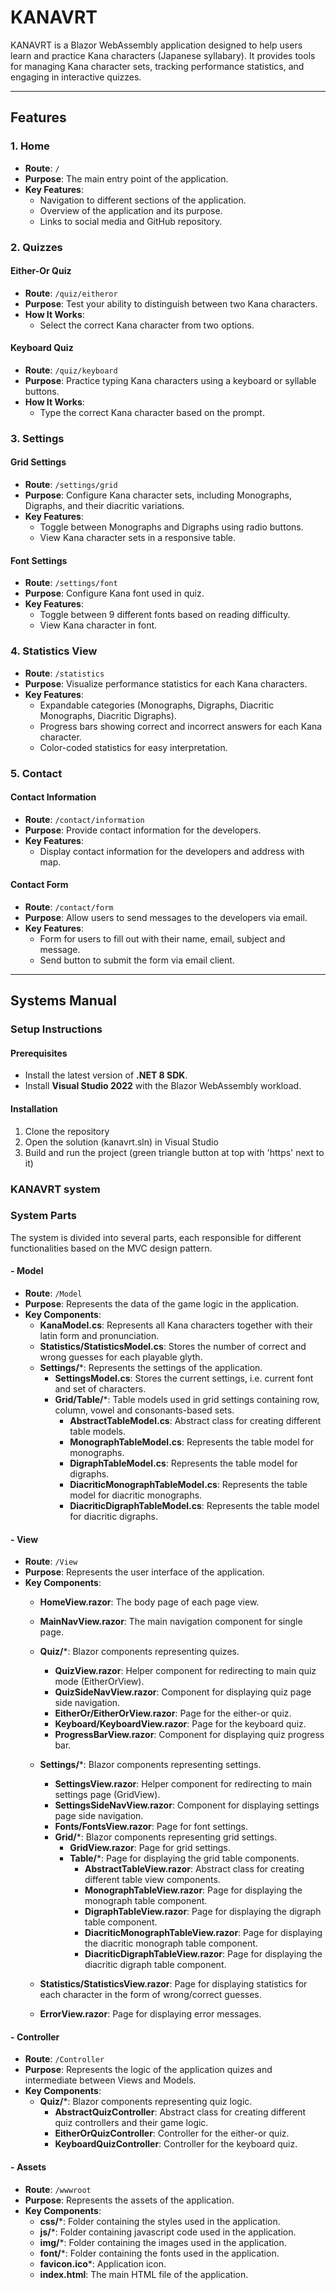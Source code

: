 # KANAVRT

KANAVRT is a Blazor WebAssembly application designed to help users learn and practice Kana characters (Japanese syllabary). It provides tools for managing Kana character sets, tracking performance statistics, and engaging in interactive quizzes.

---

## Features

### 1. Home
- **Route**: `/`
- **Purpose**: The main entry point of the application.
- **Key Features**:
  - Navigation to different sections of the application.
  - Overview of the application and its purpose.
  - Links to social media and GitHub repository.

### 2. Quizzes
#### Either-Or Quiz
- **Route**: `/quiz/eitheror`
- **Purpose**: Test your ability to distinguish between two Kana characters.
- **How It Works**:
  - Select the correct Kana character from two options.

#### Keyboard Quiz
- **Route**: `/quiz/keyboard`
- **Purpose**: Practice typing Kana characters using a keyboard or syllable buttons.
- **How It Works**:
  - Type the correct Kana character based on the prompt.

### 3. Settings
#### Grid Settings
- **Route**: `/settings/grid`
- **Purpose**: Configure Kana character sets, including Monographs, Digraphs, and their diacritic variations.
- **Key Features**:
  - Toggle between Monographs and Digraphs using radio buttons.
  - View Kana character sets in a responsive table.

#### Font Settings
- **Route**: `/settings/font`
- **Purpose**: Configure Kana font used in quiz.
- **Key Features**:
  - Toggle between 9 different fonts based on reading difficulty.
  - View Kana character in font.

### 4. Statistics View
- **Route**: `/statistics`
- **Purpose**: Visualize performance statistics for each Kana characters.
- **Key Features**:
  - Expandable categories (Monographs, Digraphs, Diacritic Monographs, Diacritic Digraphs).
  - Progress bars showing correct and incorrect answers for each Kana character.
  - Color-coded statistics for easy interpretation.


### 5. Contact
#### Contact Information
- **Route**: `/contact/information`
- **Purpose**: Provide contact information for the developers.
- **Key Features**:
  - Display contact information for the developers and address with map.

#### Contact Form
- **Route**: `/contact/form`
- **Purpose**: Allow users to send messages to the developers via email.
- **Key Features**:
  - Form for users to fill out with their name, email, subject and message.
  - Send button to submit the form via email client.

---

## Systems Manual

### Setup Instructions

#### Prerequisites
- Install the latest version of **.NET 8 SDK**.
- Install **Visual Studio 2022** with the Blazor WebAssembly workload.

#### Installation
1. Clone the repository
2. Open the solution (kanavrt.sln) in Visual Studio
3. Build and run the project (green triangle button at top with 'https' next to it)

### KANAVRT system

### System Parts

The system is divided into several parts, each responsible for different functionalities based on the MVC design pattern.

#### - **Model**
- **Route**: `/Model`
- **Purpose**: Represents the data of the game logic in the application.
- **Key Components**:
  - **KanaModel.cs**: Represents all Kana characters together with their latin form and pronunciation.
  - **Statistics/StatisticsModel.cs**: Stores the number of correct and wrong guesses for each playable glyth.
  - **Settings/***: Represents the settings of the application.
	- **SettingsModel.cs**: Stores the current settings, i.e. current font and set of characters.
	- **Grid/Table/***: Table models used in grid settings containing row, column, vowel and consonants-based sets.
	  - **AbstractTableModel.cs**: Abstract class for creating different table models.
	  - **MonographTableModel.cs**: Represents the table model for monographs.
	  - **DigraphTableModel.cs**: Represents the table model for digraphs.
	  - **DiacriticMonographTableModel.cs**: Represents the table model for diacritic monographs.
	  - **DiacriticDigraphTableModel.cs**: Represents the table model for diacritic digraphs.

#### - **View**
- **Route**: `/View`
- **Purpose**: Represents the user interface of the application.
- **Key Components**:
  - **HomeView.razor**: The body page of each page view.

  - **MainNavView.razor**: The main navigation component for single page.

  - **Quiz/***: Blazor components representing quizes.
	- **QuizView.razor**: Helper component for redirecting to main quiz mode (EitherOrView).
	- **QuizSideNavView.razor**: Component for displaying quiz page side navigation.
	- **EitherOr/EitherOrView.razor**: Page for the either-or quiz.
	- **Keyboard/KeyboardView.razor**: Page for the keyboard quiz.
	- **ProgressBarView.razor**: Component for displaying quiz progress bar.

  - **Settings/***: Blazor components representing settings.
	- **SettingsView.razor**: Helper component for redirecting to main settings page (GridView).
	- **SettingsSideNavView.razor**: Component for displaying settings page side navigation.
	- **Fonts/FontsView.razor**: Page for font settings.
	- **Grid/***: Blazor components representing grid settings.
	  - **GridView.razor**: Page for grid settings.
	  - **Table/***: Page for displaying the grid table components.
		- **AbstractTableView.razor**: Abstract class for creating different table view components.
		- **MonographTableView.razor**: Page for displaying the monograph table component.
		- **DigraphTableView.razor**: Page for displaying the digraph table component.
		- **DiacriticMonographTableView.razor**: Page for displaying the diacritic monograph table component.
		- **DiacriticDigraphTableView.razor**: Page for displaying the diacritic digraph table component.

  - **Statistics/StatisticsView.razor**: Page for displaying statistics for each character in the form of wrong/correct guesses.

  - **ErrorView.razor**: Page for displaying error messages.

#### - **Controller**
- **Route**: `/Controller`
- **Purpose**: Represents the logic of the application quizes and intermediate between Views and Models.
- **Key Components**:
  - **Quiz/***: Blazor components representing quiz logic.
	- **AbstractQuizController**: Abstract class for creating different quiz controllers and their game logic.
	- **EitherOrQuizController**: Controller for the either-or quiz.
	- **KeyboardQuizController**: Controller for the keyboard quiz.

#### - **Assets**
- **Route**: `/wwwroot`
- **Purpose**: Represents the assets of the application.
- **Key Components**:
  - **css/***: Folder containing the styles used in the application.
  - **js/***: Folder containing javascript code used in the application.
  - **img/***: Folder containing the images used in the application.
  - **font/***: Folder containing the fonts used in the application.
  - **favicon.ico***: Application icon.
  - **index.html**: The main HTML file of the application.
